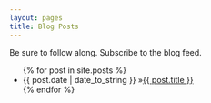 ```yaml
---
layout: pages
title: Blog Posts
---
```


<a title="RSS feed" id="rss" href="/atom.xml" target="blank">
    <i class="fa fa-rss-square"></i>
  </a> Be sure to follow along. Subscribe to the blog feed.

<ul id="blog-posts" class="posts">
	{% for post in site.posts %}
      <li><span>{{ post.date | date_to_string }} &raquo;</span><a href="{{ post.url }}">{{ post.title }}</a></li>
    {% endfor %}
</ul>